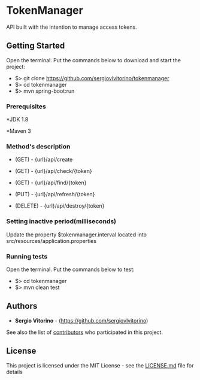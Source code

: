 # TokenManager
API built with the intention to manage access tokens.

## Getting Started
Open the terminal. Put the commands below to download and start the project:
* $> git clone https://github.com/sergiovlvitorino/tokenmanager
* $> cd tokenmanager
* $> mvn spring-boot:run

### Prerequisites
*JDK 1.8

*Maven 3

### Method's description
* (GET) - {url}/api/create

* (GET) - {url}/api/check/{token}

* (GET) - {url}/api/find/{token}

* (PUT) - {url}/api/refresh/{token}

* (DELETE) - {url}/api/destroy/{token}

### Setting inactive period(milliseconds)
Update the property $tokenmanager.interval located into src/resources/application.properties 

### Running tests
Open the terminal. Put the commands below to test:
* $> cd tokenmanager
* $> mvn clean test

## Authors

* **Sergio Vitorino** - (https://github.com/sergiovlvitorino)

See also the list of [contributors](https://github.com/sergiovlvitorino/tokenmanager/contributors) who participated in this project.

## License

This project is licensed under the MIT License - see the [LICENSE.md](LICENSE.md) file for details
